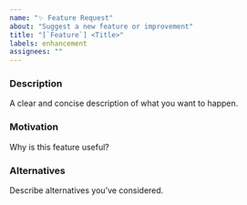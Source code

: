 ```yaml
---
name: "✨ Feature Request"
about: "Suggest a new feature or improvement"
title: "[`Feature`] <Title>"
labels: enhancement
assignees: ""
---
```


### Description
A clear and concise description of what you want to happen.

### Motivation
Why is this feature useful?

### Alternatives
Describe alternatives you’ve considered.